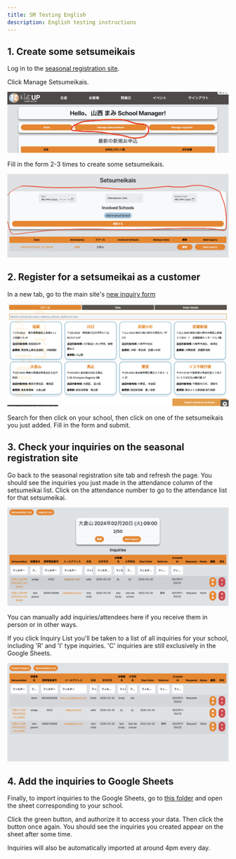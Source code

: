 ```yaml
---
title: SM Testing English
description: English testing instructions
---
```


## 1. Create some setsumeikais

Log in to the [seasonal registration site](https://kids-up.app/).

Click Manage Setsumeikais.

![Manage setsumeikais button](../../../../public/manage_setsumeikai.png)

Fill in the form 2-3 times to create some setsumeikais.

![Setsumeikai form](../../../../public/setsumeikai_form.png)

## 2. Register for a setsumeikai as a customer

In a new tab, go to the main site's [new inquiry form](https://kids-up.jp/book-appointment/#/school_list)

![New inquiry form](../../../../public/inquiry_form.png)

Search for then click on your school, then click on one of the setsumeikais you just added. Fill in the form and submit.

## 3. Check your inquiries on the seasonal registration site

Go back to the seasonal registration site tab and refresh the page. You should see the inquiries you just made in the attendance column of the setsumeikai list. Click on the attendance number to go to the attendance list for that setsumeikai.

![Attendance list](../../../../public/attendance_list.png)

You can manually add inquiries/attendees here if you receive them in person or in other ways.

If you click Inquiry List you'll be taken to a list of all inquiries for your school, including 'R' and 'I' type inquiries. 'C' inquiries are still exclusively in the Google Sheets.

![Inquiry list](../../../../public/inquiry_list.png)

## 4. Add the inquiries to Google Sheets

Finally, to import inquiries to the Google Sheets, go to [this folder](https://drive.google.com/drive/folders/1q8jnRZbL93Y9PHjRwTNZCYA9jXAnqhUe) and open the sheet corresponding to your school.

Click the green button, and authorize it to access your data. Then click the button once again. You should see the inquiries you created appear on the sheet after some time.

Inquiries will also be automatically imported at around 4pm every day.
